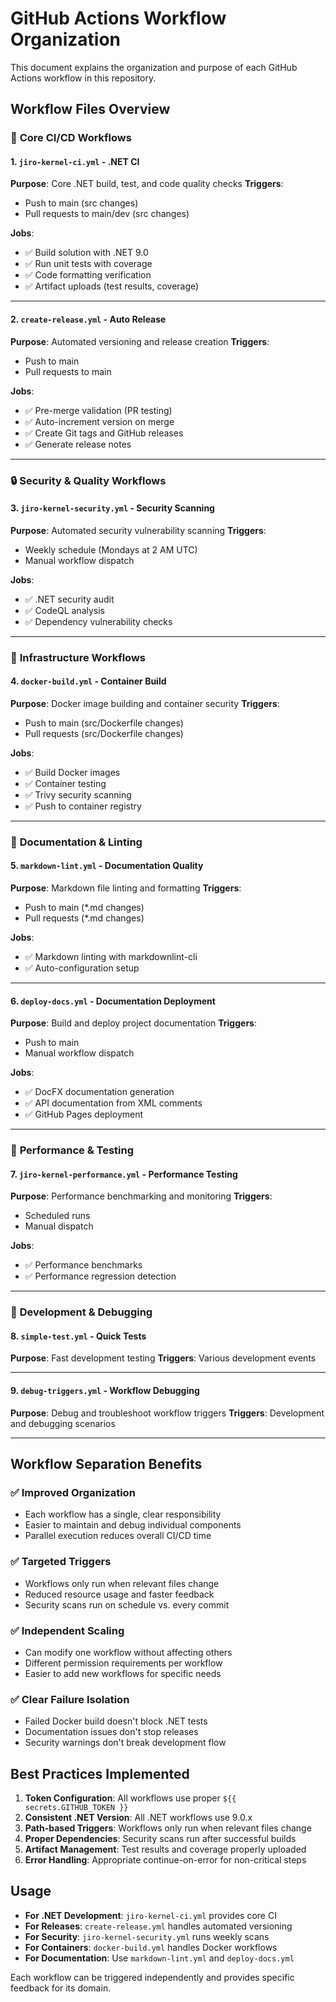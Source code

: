 # GitHub Actions Workflow Organization

This document explains the organization and purpose of each GitHub Actions workflow in this repository.

## Workflow Files Overview

### 🚀 **Core CI/CD Workflows**

#### 1. `jiro-kernel-ci.yml` - .NET CI
**Purpose**: Core .NET build, test, and code quality checks
**Triggers**: 
- Push to main (src changes)
- Pull requests to main/dev (src changes)

**Jobs**:
- ✅ Build solution with .NET 9.0
- ✅ Run unit tests with coverage
- ✅ Code formatting verification
- ✅ Artifact uploads (test results, coverage)

---

#### 2. `create-release.yml` - Auto Release
**Purpose**: Automated versioning and release creation
**Triggers**: 
- Push to main
- Pull requests to main

**Jobs**:
- ✅ Pre-merge validation (PR testing)
- ✅ Auto-increment version on merge
- ✅ Create Git tags and GitHub releases
- ✅ Generate release notes

---

### 🔒 **Security & Quality Workflows**

#### 3. `jiro-kernel-security.yml` - Security Scanning
**Purpose**: Automated security vulnerability scanning
**Triggers**: 
- Weekly schedule (Mondays at 2 AM UTC)
- Manual workflow dispatch

**Jobs**:
- ✅ .NET security audit
- ✅ CodeQL analysis
- ✅ Dependency vulnerability checks

---

### 🐳 **Infrastructure Workflows**

#### 4. `docker-build.yml` - Container Build
**Purpose**: Docker image building and container security
**Triggers**: 
- Push to main (src/Dockerfile changes)
- Pull requests (src/Dockerfile changes)

**Jobs**:
- ✅ Build Docker images
- ✅ Container testing
- ✅ Trivy security scanning
- ✅ Push to container registry

---

### 📝 **Documentation & Linting**

#### 5. `markdown-lint.yml` - Documentation Quality
**Purpose**: Markdown file linting and formatting
**Triggers**: 
- Push to main (*.md changes)
- Pull requests (*.md changes)

**Jobs**:
- ✅ Markdown linting with markdownlint-cli
- ✅ Auto-configuration setup

---

#### 6. `deploy-docs.yml` - Documentation Deployment
**Purpose**: Build and deploy project documentation
**Triggers**: 
- Push to main
- Manual workflow dispatch

**Jobs**:
- ✅ DocFX documentation generation
- ✅ API documentation from XML comments
- ✅ GitHub Pages deployment

---

### 🔧 **Performance & Testing**

#### 7. `jiro-kernel-performance.yml` - Performance Testing
**Purpose**: Performance benchmarking and monitoring
**Triggers**: 
- Scheduled runs
- Manual dispatch

**Jobs**:
- ✅ Performance benchmarks
- ✅ Performance regression detection

---

### 🐛 **Development & Debugging**

#### 8. `simple-test.yml` - Quick Tests
**Purpose**: Fast development testing
**Triggers**: Various development events

---

#### 9. `debug-triggers.yml` - Workflow Debugging
**Purpose**: Debug and troubleshoot workflow triggers
**Triggers**: Development and debugging scenarios

---

## Workflow Separation Benefits

### ✅ **Improved Organization**
- Each workflow has a single, clear responsibility
- Easier to maintain and debug individual components
- Parallel execution reduces overall CI/CD time

### ✅ **Targeted Triggers**
- Workflows only run when relevant files change
- Reduced resource usage and faster feedback
- Security scans run on schedule vs. every commit

### ✅ **Independent Scaling**
- Can modify one workflow without affecting others
- Different permission requirements per workflow
- Easier to add new workflows for specific needs

### ✅ **Clear Failure Isolation**
- Failed Docker build doesn't block .NET tests
- Documentation issues don't stop releases
- Security warnings don't break development flow

## Best Practices Implemented

1. **Token Configuration**: All workflows use proper `${{ secrets.GITHUB_TOKEN }}`
2. **Consistent .NET Version**: All .NET workflows use 9.0.x
3. **Path-based Triggers**: Workflows only run when relevant files change
4. **Proper Dependencies**: Security scans run after successful builds
5. **Artifact Management**: Test results and coverage properly uploaded
6. **Error Handling**: Appropriate continue-on-error for non-critical steps

## Usage

- **For .NET Development**: `jiro-kernel-ci.yml` provides core CI
- **For Releases**: `create-release.yml` handles automated versioning
- **For Security**: `jiro-kernel-security.yml` runs weekly scans
- **For Containers**: `docker-build.yml` handles Docker workflows
- **For Documentation**: Use `markdown-lint.yml` and `deploy-docs.yml`

Each workflow can be triggered independently and provides specific feedback for its domain.
